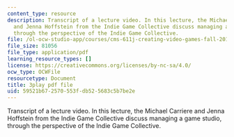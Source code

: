 ```yaml
---
content_type: resource
description: Transcript of a lecture video. In this lecture, the Michael Carriere
  and Jenna Hoffstein from the Indie Game Collective discuss managing a game studio,
  through the perspective of the Indie Game Collective.
file: /ol-ocw-studio-app/courses/cms-611j-creating-video-games-fall-2014/59521b672570553fdb525683c5b7be2e_knqdOcWTM.pdf
file_size: 81056
file_type: application/pdf
learning_resource_types: []
license: https://creativecommons.org/licenses/by-nc-sa/4.0/
ocw_type: OCWFile
resourcetype: Document
title: 3play pdf file
uid: 59521b67-2570-553f-db52-5683c5b7be2e
---
```

Transcript of a lecture video. In this lecture, the Michael Carriere and Jenna Hoffstein from the Indie Game Collective discuss managing a game studio, through the perspective of the Indie Game Collective.